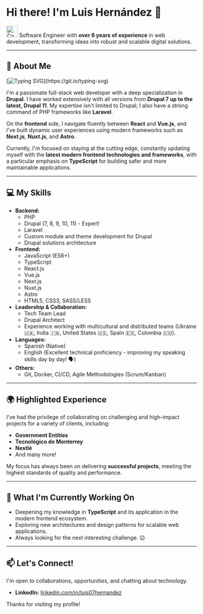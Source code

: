 # Hi there! I'm Luis Hernández 👋

<img src="https://media.giphy.com/media/M9gbBd9nbDrOTu1Mqx/giphy.gif" width="30" alt="Coding"> Software Engineer with **over 6 years of experience** in web development, transforming ideas into robust and scalable digital solutions.

---

## 🚀 About Me

[![Typing SVG](https://readme-typing-svg.herokuapp.com?font=Monaco&size=30&duration=7000&background=E4E4E400&lines=Hey+I'm+Luis!;I'm+a+Software+Engineer.;I+love+coding❤️.;A+big+fan+of+Ramen...)](https://git.io/typing-svg)


I'm a passionate full-stack web developer with a deep specialization in **Drupal**. I have worked extensively with all versions from **Drupal 7 up to the latest, Drupal 11**. My expertise isn't limited to Drupal; I also have a strong command of PHP frameworks like **Laravel**.

On the **frontend** side, I navigate fluently between **React** and **Vue.js**, and I've built dynamic user experiences using modern frameworks such as **Next.js**, **Nuxt.js**, and **Astro**.

Currently, I'm focused on staying at the cutting edge, constantly updating myself with the **latest modern frontend technologies and frameworks**, with a particular emphasis on **TypeScript** for building safer and more maintainable applications.

---

## 💻 My Skills

* **Backend:**
    * PHP
    * Drupal (7, 8, 9, 10, 11) - Expert!
    * Laravel
    * Custom module and theme development for Drupal
    * Drupal solutions architecture
* **Frontend:**
    * JavaScript (ES6+)
    * TypeScript
    * React.js
    * Vue.js
    * Next.js
    * Nuxt.js
    * Astro
    * HTML5, CSS3, SASS/LESS
* **Leadership & Collaboration:**
    * Tech Team Lead
    * Drupal Architect
    * Experience working with multicultural and distributed teams (Ukraine 🇺🇦, India 🇮🇳, United States 🇺🇸, Spain 🇪🇸, Colombia 🇨🇴).
* **Languages:**
    * Spanish (Native)
    * English (Excellent technical proficiency - improving my speaking skills day by day! 🗣️)
* **Others:**
    * Git, Docker, CI/CD, Agile Methodologies (Scrum/Kanban)

---

## 🌍 Highlighted Experience

I've had the privilege of collaborating on challenging and high-impact projects for a variety of clients, including:

* **Government Entities**
* **Tecnológico de Monterrey**
* **Nestlé**
* And many more!

My focus has always been on delivering **successful projects**, meeting the highest standards of quality and performance.

---

## 🌱 What I'm Currently Working On

* Deepening my knowledge in **TypeScript** and its application in the modern frontend ecosystem.
* Exploring new architectures and design patterns for scalable web applications.
* Always looking for the next interesting challenge. 😉

---

## 📫 Let's Connect!

I'm open to collaborations, opportunities, and chatting about technology.
* **LinkedIn:** [linkedin.com/in/luis07hernandez](https://www.linkedin.com/in/luis07hernandez)

Thanks for visiting my profile!
